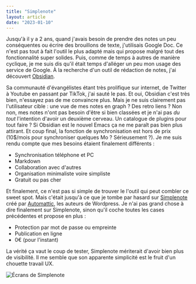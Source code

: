 ```yaml
---
title: "Simplenote"
layout: article
date: "2023-01-10"
---
```


Jusqu'à il y a 2 ans, quand j'avais besoin de prendre des notes un peu conséquentes ou écrire des brouillons de texte, j'utilisais Google Doc. Ce n'est pas tout à fait l'outil le plus adapté mais qui propose malgré tout des fonctionnalité super solides. Puis, comme de temps à autres de manière cyclique, je me suis dis qu'il était temps d'alléger un peu mon usage des service de Google. À la recherche d'un outil de rédaction de notes, j'ai découvert [Obsidian](https://obsidian.md).

Sa communauté d'évangélistes étant très prolifique sur internet, de Twitter à Youtube en passant par TikTok, j'ai sauté le pas. Et oui, Obsidian c'est très bien, n'essayez pas de me convaincre plus. Mais je ne suis clairement pas l'utilisateur cible : une vue de mes notes en graph ? Des retro liens ? Non non, mes notes n'ont pas besoin d'être si bien classées et je n'ai pas *du tout* l'intention d'avoir un deuxième cerveau. Un catalogue de plugins pour tout faire ? Si Obsidian est le nouvel Emacs ça ne me paraît pas bien plus attirant. Et coup final, la fonction de synchronisation est hors de prix (10$/mois pour synchroniser quelques Mo ? Sérieusement ?). Je me suis rendu compte que mes besoins étaient finalement différents :

- Synchronisation téléphone et PC
- Markdown
- Collaboration avec d'autres
- Organisation minimaliste voire simpliste
- Gratuit ou pas cher

Et finalement, ce n'est pas si simple de trouver le l'outil qui peut combler ce sweet spot. Mais c'était jusqu'à ce que je tombe par hasard sur [Simplenote](https://simplenote.com) créé par [Automattic](https://automattic.com/), les auteurs de Wordpress. Je n'ai pas grand chose à dire finalement sur Simplenote, sinon qu'il coche toutes les cases précédentes et propose en plus :

- Protection par mot de passe ou empreinte
- Publication en ligne
- 0€ (pour l'instant)

La vérité ça vaut le coup de tester, Simplenote mériterait d'avoir bien plus de visibilité. Il me semble que son apparente simplicité est le fruit d'un chouette travail UX.

![Écrans de Simplenote](https://simplenoteblog.files.wordpress.com/2020/07/img_simplenote_hero.png)
